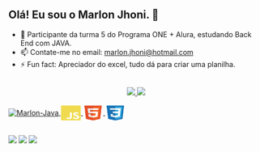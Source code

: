 ## Olá! Eu sou o Marlon Jhoni. 👋

- 🌱 Participante da turma 5 do Programa ONE + Alura, estudando Back End com JAVA.
- 📫 Contate-me no email: marlon.jhoni@hotmail.com
- ⚡ Fun fact: Apreciador do excel, tudo dá para criar uma planilha.

<br>
<div align="center">
  <a href="https://github.com/MarlonJhoni">
  <img height="180em" src="https://github-readme-stats.vercel.app/api?username=MarlonJhoni&show_icons=true&theme=dark&include_all_commits=true&count_private=true"/>
  <img height="180em" src="https://github-readme-stats.vercel.app/api/top-langs/?username=MarlonJhoni&layout=compact&langs_count=7&theme=dark"/>
</div>

<div style="display: inline_block"><br>
  <img align="center" alt="Marlon-Java" height="50" width="40" src="https://cdn.jsdelivr.net/gh/devicons/devicon/icons/java/java-original-wordmark.svg" />
  <img align="center" alt="Marlon-Js" height="30" width="40" src="https://raw.githubusercontent.com/devicons/devicon/master/icons/javascript/javascript-plain.svg">
  <img align="center" alt="Marlon-HTML" height="30" width="40" src="https://raw.githubusercontent.com/devicons/devicon/master/icons/html5/html5-original.svg">
  <img align="center" alt="Marlon-CSS" height="30" width="40" src="https://raw.githubusercontent.com/devicons/devicon/master/icons/css3/css3-original.svg">
</div>

  ##
 
<div> 
  <a href="#" target="_blank"><img src="https://img.shields.io/badge/Discord-7289DA?style=for-the-badge&logo=discord&logoColor=white" target="_blank"></a> 
  <a href="mailto:marlon.jhoni@hotmail.com"><img src="https://img.shields.io/badge/-Gmail-%23333?style=for-the-badge&logo=gmail&logoColor=white" target="_blank"></a>
  <a href="https://br.linkedin.com/in/marlon-jhoni-antonelo-2b4509241" target="_blank"><img src="https://img.shields.io/badge/-LinkedIn-%230077B5?style=for-the-badge&logo=linkedin&logoColor=white" target="_blank"></a> 
</div>
